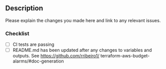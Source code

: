 ## Description

Please explain the changes you made here and link to any relevant issues.

### Checklist

- [ ] CI tests are passing
- [ ] README.md has been updated after any changes to variables and outputs. See https://github.com/rribeiro1/
terraform-aws-budget-alarms/#doc-generation
